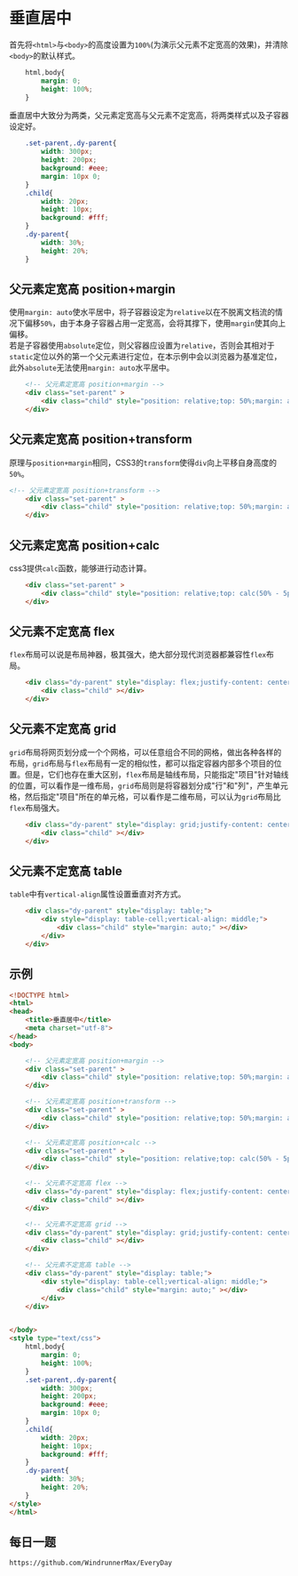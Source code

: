 # 垂直居中

首先将`<html>`与`<body>`的高度设置为`100%`(为演示父元素不定宽高的效果)，并清除`<body>`的默认样式。

```css
    html,body{
        margin: 0;
        height: 100%;
    }
```

垂直居中大致分为两类，父元素定宽高与父元素不定宽高，将两类样式以及子容器设定好。
```css
    .set-parent,.dy-parent{
        width: 300px;
        height: 200px;
        background: #eee;
        margin: 10px 0;
    }
    .child{
        width: 20px;
        height: 10px;
        background: #fff;
    }
    .dy-parent{ 
        width: 30%;
        height: 20%;
    }
```

## 父元素定宽高 position+margin  
使用`margin: auto`使水平居中，将子容器设定为`relative`以在不脱离文档流的情况下偏移`50%`，由于本身子容器占用一定宽高，会将其撑下，使用`margin`使其向上偏移。  
若是子容器使用`absolute`定位，则父容器应设置为`relative`，否则会其相对于`static`定位以外的第一个父元素进行定位，在本示例中会以浏览器为基准定位，此外`absolute`无法使用`margin: auto`水平居中。

```html
    <!-- 父元素定宽高 position+margin -->
    <div class="set-parent" >
        <div class="child" style="position: relative;top: 50%;margin: auto;margin-top: -5px;"></div>
    </div>
```

## 父元素定宽高 position+transform  
原理与`position+margin`相同，CSS3的`transform`使得`div`向上平移自身高度的`50%`。

```html
<!-- 父元素定宽高 position+transform -->
    <div class="set-parent" >
        <div class="child" style="position: relative;top: 50%;margin: auto;transform: translateY(-50%);"></div>
    </div>
```

## 父元素定宽高 position+calc  
css3提供`calc`函数，能够进行动态计算。

```html
    <div class="set-parent" >
        <div class="child" style="position: relative;top: calc(50% - 5px);left: calc(50% - 10px);"></div>
    </div>
```

## 父元素不定宽高 flex  
`flex`布局可以说是布局神器，极其强大，绝大部分现代浏览器都兼容性`flex`布局。

```html
    <div class="dy-parent" style="display: flex;justify-content: center;align-items: center;">
        <div class="child" ></div>
    </div>
```

## 父元素不定宽高 grid  
`grid`布局将网页划分成一个个网格，可以任意组合不同的网格，做出各种各样的布局，`grid`布局与`flex`布局有一定的相似性，都可以指定容器内部多个项目的位置。但是，它们也存在重大区别，`flex`布局是轴线布局，只能指定"项目"针对轴线的位置，可以看作是一维布局，`grid`布局则是将容器划分成"行"和"列"，产生单元格，然后指定"项目"所在的单元格，可以看作是二维布局，可以认为`grid`布局比`flex`布局强大。

```html
    <div class="dy-parent" style="display: grid;justify-content: center;align-content: center;">
        <div class="child" ></div>
    </div>
```

## 父元素不定宽高 table  
`table`中有`vertical-align`属性设置垂直对齐方式。

```html
    <div class="dy-parent" style="display: table;">
        <div style="display: table-cell;vertical-align: middle;">
            <div class="child" style="margin: auto;" ></div>
        </div>
    </div>
```

## 示例

```html
<!DOCTYPE html>
<html>
<head>
    <title>垂直居中</title>
    <meta charset="utf-8">
</head>
<body>

    <!-- 父元素定宽高 position+margin -->
    <div class="set-parent" >
        <div class="child" style="position: relative;top: 50%;margin: auto;margin-top: -5px;"></div>
    </div>

    <!-- 父元素定宽高 position+transform -->
    <div class="set-parent" >
        <div class="child" style="position: relative;top: 50%;margin: auto;transform: translateY(-50%);"></div>
    </div>

    <!-- 父元素定宽高 position+calc -->
    <div class="set-parent" >
        <div class="child" style="position: relative;top: calc(50% - 5px);left: calc(50% - 10px);"></div>
    </div>

    <!-- 父元素不定宽高 flex -->
    <div class="dy-parent" style="display: flex;justify-content: center;align-items: center;">
        <div class="child" ></div>
    </div>

    <!-- 父元素不定宽高 grid -->
    <div class="dy-parent" style="display: grid;justify-content: center;align-content: center;">
        <div class="child" ></div>
    </div>

    <!-- 父元素不定宽高 table -->
    <div class="dy-parent" style="display: table;">
        <div style="display: table-cell;vertical-align: middle;">
            <div class="child" style="margin: auto;" ></div>
        </div>
    </div>


</body>
<style type="text/css">
    html,body{
        margin: 0;
        height: 100%;
    }
    .set-parent,.dy-parent{
        width: 300px;
        height: 200px;
        background: #eee;
        margin: 10px 0;
    }
    .child{
        width: 20px;
        height: 10px;
        background: #fff;
    }
    .dy-parent{
        width: 30%;
        height: 20%;
    }
</style>
</html>
```

## 每日一题

```
https://github.com/WindrunnerMax/EveryDay
```

